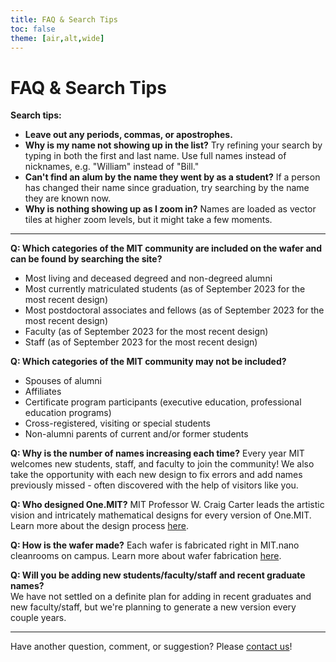 ```yaml
---
title: FAQ & Search Tips
toc: false
theme: [air,alt,wide]
---
```


<div class="card">

# FAQ & Search Tips
    
**Search tips:**
- **Leave out any periods, commas, or apostrophes.**
- **Why is my name not showing up in the list?** Try refining your search by typing in both the first and last name. Use full names instead of nicknames, e.g. "William" instead of "Bill."
- **Can't find an alum by the name they went by as a student?** If a person has changed their name since graduation, try searching by the name they are known now.
- **Why is nothing showing up as I zoom in?** Names are loaded as vector tiles at higher zoom levels, but it might take a few moments.

___ 

**Q: Which categories of the MIT community are included on the wafer and can be found by searching the site?**
- Most living and deceased degreed and non-degreed alumni
- Most currently matriculated students (as of September 2023 for the most recent design)
- Most postdoctoral associates and fellows (as of September 2023 for the most recent design)
- Faculty (as of September 2023 for the most recent design)
- Staff (as of September 2023 for the most recent design)

**Q: Which categories of the MIT community may not be included?**
- Spouses of alumni
- Affiliates
- Certificate program participants (executive education, professional education programs)
- Cross-registered, visiting or special students
- Non-alumni parents of current and/or former students

**Q: Why is the number of names increasing each time?** 
Every year MIT welcomes new students, staff, and faculty to join the community! We also take the opportunity with each new design to fix errors and add names previously missed - often discovered with the help of visitors like you.

**Q: Who designed One.MIT?** 
MIT Professor W. Craig Carter leads the artistic vision and intricately mathematical designs for every version of One.MIT. Learn more about the design process <a href="./design-process/">here</a>.

**Q: How is the wafer made?** 
Each wafer is fabricated right in MIT.nano cleanrooms on campus. Learn more about wafer fabrication <a href="./wafer-fabrication/">here</a>.

**Q: Will you be adding new students/faculty/staff and recent graduate names?**  
We have not settled on a definite plan for adding in recent graduates and new faculty/staff, but we're planning to generate a new version every couple years. 

___

Have another question, comment, or suggestion? Please <a href="mailto:mitnano@mit.edu?subject=Inquiry about One.MIT">contact us</a>!

</div>

